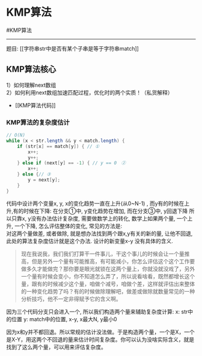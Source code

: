 # KMP算法

#KMP算法 

---

题目: [[字符串str中是否有某个子串是等于字符串match]]


## KMP算法核心

1）如何理解next数组  
2）如何利用next数组加速匹配过程，优化时的两个实质！（私货解释）  

- [[KMP算法代码]]

### KMP算法的复杂度估计

```java
// O(N)
while (x < str.length && y < match.length) {
    if (str[x] == match[y]) { // ①
        x++;
        y++;
    } else if (next[y] == -1) { // y == 0　②
        x++;
    } else {// ③
        y = next[y];
    }
}

```


代码中设计两个变量x, y,   x的变化趋势一直在上升(从0~N-1) , 而y有的时候在上升,有的时候在下降:
在分支①中, y变化趋势在增加, 而在分支③中, y回退下降
所以只靠x, y没有办法估计复杂度, 需要做数学上的转化, 
数学上如果两个量, 一个上升, 一个下降, 怎么评估整体的变化, 常见的方法是:  
对这两个量做差, 或者做除, 就是想办法找到两个跟x,y有关的新的量, 让他不回退,此处的算法复杂度估计就是这个办法. 设计的新变量x-y 没有具体的含义.


>现在我说我，我们我们打算干一件事儿，干这个事儿的时候会让一个量推高，但是另外一个量有可能推高，有可能减小，你怎么评估这个这个工作要做多久才能做完？那你要是眼光就锁在这两个量上，你就没就没戏了，另外一个量有时候会变小，你不知道怎么弄了，所以说看啥看，既然都增长这个量，跟有的时候减少这个量，咱做个减号，咱做个差，这样就评估出来整体的一种变化趋势了吗？有的时候做除理解吧，做差或做除就数量常见的一种分析技巧，他不一定非得赋予它的含义啊。


因为三个代码分支只会进入一个,  所以我们构造两个量来辅助复杂度计算:
 x: str中的位置
 y: match中的位置, x-y, x最大N, y最小0
 
 因为x和y并不都回退。所以常规的估计没法做。于是构造两个量，一个是X，一个是X-Y，用这两个不回退的量来估计时间复杂度。你可以认为没啥实际含义，就是找到了这么两个量，可以用来评估复杂度。
 
 